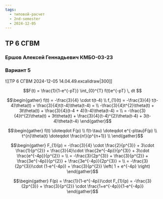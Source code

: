 ```yaml
---
tags:
  - типовой-расчет
  - 2nd-semester
  - 2024-12-05
---
```


## ТР 6 СГВМ

### Ершов Алексей Геннадьевич КМБО-03-23

### Вариант 5

![[ТР 6 СГВМ 2024-12-05 14.04.49.excalidraw|300]]

$$F(t) = \frac{1}{1-e^{-pT}} \int_{0}^{T} f(t)e^{-pT} \, dt $$

$$\begin{gather}
f(t) = -\frac{3}{4} \cdot t(t-4) \\
f_{1}(t) = -\frac{3}{4} t(t-4)\theta(t) + \frac{3}{4}t(t-4)\theta(t-4) = \\
-\frac{3}{4}t^{2}\theta(t) + 3t\theta(t) + \frac{3}{4}(t-4 + 4)(t-4)\theta(t-4) = \\
= -\frac{3}{4}t^{2}\theta(t) + 3t\theta(t) + \frac{3}{4}(t-4)^{2}\theta(t-4) + 3(t-4)\theta(t-4)
\end{gather}$$

$$\begin{gather}
f(t) \doteqdot F(p) \\
f(t-\tau) \doteqdot e^{-p\tau}F(p) \\
t^{n}\theta(t) \doteqdot \frac{n!}{p^{n+1}} \\
\end{gather}$$

$$\begin{gather}
F_{1}(p) = -\frac{3}{4} \cdot \frac{2}{p^{3}} + 3\cdot \frac{1}{p^{2}} + \frac{3}{4}\cdot \frac{2e^{-4p}}{p^{3}} + 3\cdot \frac{e^{-4p}}{p^{2}} = \\
= -\frac{3}{2p^{3}} + \frac{3}{p^{2}} + \frac{3e^{-4p}}{p^{2}} + \frac{3e^{-4p}}{2p^{3}} = \\
= -\frac{3}{2p^{3}}\cdot (1-e^{-4p}) + \frac{3}{p^{2}} \left( 1 + e^{-4p} \right)
\end{gather}$$

$$\begin{gather}
F(p) = \frac{1}{1-e^{-4p}}\cdot F_{1}(p) = -\frac{3}{2p^{3}} + \frac{3}{p^{2}} \cdot \frac{1+e^{-4p}}{1-e^{-4p}}
\end{gather}$$
